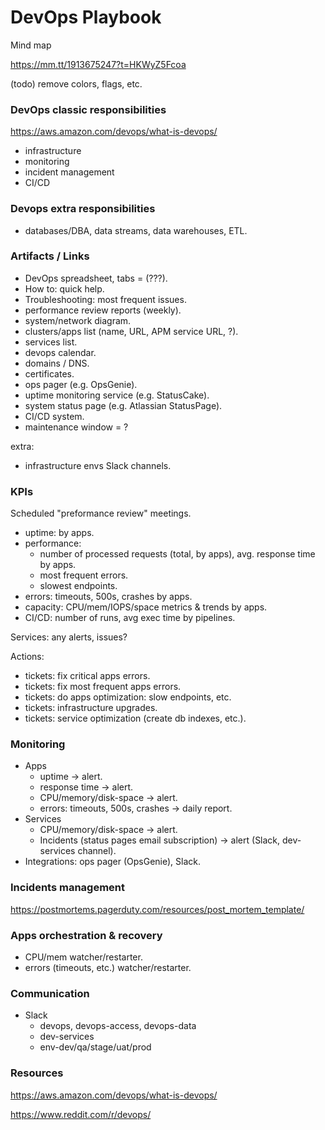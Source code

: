 # DevOps Playbook

Mind map

https://mm.tt/1913675247?t=HKWyZ5Fcoa

(todo) remove colors, flags, etc.

### DevOps classic responsibilities

https://aws.amazon.com/devops/what-is-devops/

- infrastructure
- monitoring
- incident management
- CI/CD

### Devops extra responsibilities

- databases/DBA, data streams, data warehouses, ETL.

### Artifacts / Links

- DevOps spreadsheet, tabs = (???).
- How to: quick help.
- Troubleshooting: most frequent issues.
- performance review reports (weekly).
- system/network diagram.
- clusters/apps list  (name, URL, APM service URL, ?).
- services list.
- devops calendar.
- domains / DNS.
- certificates.
- ops pager (e.g. OpsGenie).
- uptime monitoring service (e.g. StatusCake).
- system status page (e.g. Atlassian StatusPage).
- CI/CD system.
- maintenance window = ?

extra:
- infrastructure envs Slack channels.

### KPIs

Scheduled "preformance review" meetings.

- uptime: by apps.
- performance:
    - number of processed requests (total, by apps), avg. response time by apps.
    - most frequent errors.
    - slowest endpoints.
- errors: timeouts, 500s, crashes by apps.
- capacity: CPU/mem/IOPS/space metrics & trends by apps.
- CI/CD: number of runs, avg exec time by pipelines.

Services: any alerts, issues?

Actions:
- tickets: fix critical apps errors.
- tickets: fix most frequent apps errors.
- tickets: do apps optimization: slow endpoints, etc.
- tickets: infrastructure upgrades.
- tickets: service optimization (create db indexes, etc.).

### Monitoring

- Apps
    - uptime -> alert.
    - response time -> alert.
    - CPU/memory/disk-space -> alert.
    - errors: timeouts, 500s, crashes -> daily report.
- Services
    - CPU/memory/disk-space -> alert.
    - Incidents (status pages email subscription) -> alert (Slack, dev-services channel).
- Integrations: ops pager (OpsGenie), Slack.

### Incidents management

https://postmortems.pagerduty.com/resources/post_mortem_template/

### Apps orchestration & recovery

- CPU/mem watcher/restarter.
- errors (timeouts, etc.) watcher/restarter.

### Communication

- Slack
    - devops, devops-access, devops-data
    - dev-services
    - env-dev/qa/stage/uat/prod

### Resources

https://aws.amazon.com/devops/what-is-devops/

https://www.reddit.com/r/devops/


